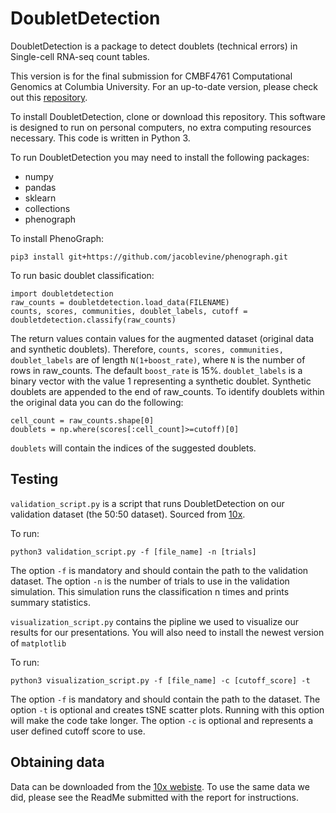 # DoubletDetection

DoubletDetection is a package to detect doublets (technical errors) in Single-cell RNA-seq count tables.

This version is for the final submission for CMBF4761 Computational Genomics at Columbia University. For an up-to-date version, please check out this [repository](https://github.com/JonathanShor/Doublet-Detection).

To install DoubletDetection, clone or download this repository. This software is designed to run on personal computers, no extra computing resources necessary. This code is written in Python 3.

To run DoubletDetection you may need to install the following packages:
- numpy
- pandas
- sklearn
- collections
- phenograph

To install PhenoGraph:

```
pip3 install git+https://github.com/jacoblevine/phenograph.git
```

To run basic doublet classification:

```
import doubletdetection
raw_counts = doubletdetection.load_data(FILENAME)
counts, scores, communities, doublet_labels, cutoff = doubletdetection.classify(raw_counts) 
```

The return values contain values for the augmented dataset (original data and synthetic doublets). Therefore, `counts, scores, communities, doublet_labels` are of length `N(1+boost_rate)`, where `N` is the number of rows in raw_counts. The default `boost_rate` is 15%. `doublet_labels` is a binary vector with the value 1 representing a synthetic doublet. Synthetic doublets are appended to the end of raw_counts. To identify doublets within the original data you can do the following:

```
cell_count = raw_counts.shape[0]
doublets = np.where(scores[:cell_count]>=cutoff)[0]
```
`doublets` will contain the indices of the suggested doublets.

## Testing
`validation_script.py` is a script that runs DoubletDetection on our validation dataset (the 50:50 dataset). Sourced from [10x](https://support.10xgenomics.com/single-cell/datasets/jurkat:293t_50:50).

To run:
```
python3 validation_script.py -f [file_name] -n [trials]
```
The option `-f` is mandatory and should contain the path to the validation dataset. The option `-n` is the number of trials to use in the validation simulation. This simulation runs the classification n times and prints summary statistics.

`visualization_script.py` contains the pipline we used to visualize our results for our presentations. You will also need to install the newest version of `matplotlib`

To run:
```
python3 visualization_script.py -f [file_name] -c [cutoff_score] -t
```
The option `-f` is mandatory and should contain the path to the dataset. The option `-t` is optional and creates tSNE scatter plots. Running with this option will make the code take longer. The option `-c` is optional and represents a user defined cutoff score to use. 

## Obtaining data 
Data can be downloaded from the [10x webiste](https://support.10xgenomics.com/single-cell/datasets). To use the same data we did, please see the ReadMe submitted with the report for instructions.
